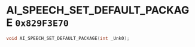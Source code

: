 # AI_SPEECH_SET_DEFAULT_PACKAGE `0x829F3E70`

```cpp
void AI_SPEECH_SET_DEFAULT_PACKAGE(int _Unk0);
```